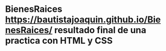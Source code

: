 # BienesRaices https://bautistajoaquin.github.io/BienesRaices/ resultado final de una practica con HTML y CSS
